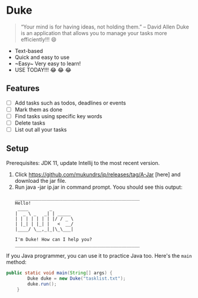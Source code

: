 # Duke
> “Your mind is for having ideas, not holding them.” – David Allen
Duke is an application that allows you to manage your tasks more efficiently!!! 😄

* Text-based
* Quick and easy to use
* ~Easy~ Very easy to learn!
* USE TODAY!!! :joy: :joy: :joy:

## Features

- [ ] Add tasks such as todos, deadlines or events
- [ ] Mark them as done
- [ ] Find tasks using specific key words
- [ ] Delete tasks
- [ ] List out all your tasks

## Setup

Prerequisites: JDK 11, update Intellij to the most recent version.

1. Click https://github.com/mukundrs/ip/releases/tag/A-Jar [here] and download the jar file.
2. Run java -jar ip.jar in command prompt. Yoou should see this output: 
   ```
   _______________________________________________
   Hello!
    ____        _        
   |  _ \ _   _| | _____ 
   | | | | | | | |/ / _ \
   | |_| | |_| |   <  __/
   |____/ \__,_|_|\_\___|
   
   I'm Duke! How can I help you?
   _______________________________________________
   ```

If you Java programmer, you can use it to practice Java too. Here's the `main` method:
```java
public static void main(String[] args) {
        Duke duke = new Duke("tasklist.txt");
        duke.run();
    }
```
